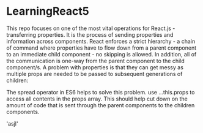# LearningReact5
This repo focuses on one of the most vital operations for React.js - transferring properties. It is the process of sending properties and information across components.
  React enforces a strict hierarchy - a chain of command where properties have to flow down from a parent component to an immediate child component - no skipping is allowed. In addition, all of the communication is one-way from the parent component to the child component/s. A problem with properties is that they can get messy as multiple props are needed to be passed to subsequent generations of children:

The spread operator in ES6 helps to solve this problem. use ...this.props to access all contents in the props array. This should help cut down on the amount of code that is sent through the parent components to the children components. 



  'asjl'
